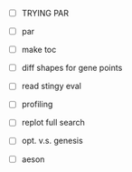 - [ ] TRYING PAR

- [ ] par

- [ ] make toc

- [ ] diff shapes for gene points

- [ ] read stingy eval

- [ ] profiling

- [ ] replot full search

- [ ] opt. v.s. genesis

- [ ] aeson
